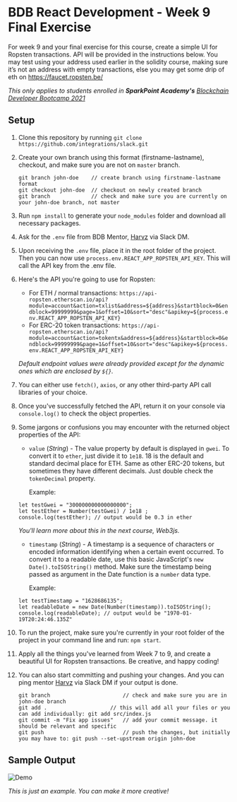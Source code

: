 # BDB React Development - Week 9 Final Exercise

For week 9 and your final exercise for this course, create a simple UI for Ropsten transactions. API will be provided in the instructions below. You may test using your address used earlier in the solidity course, making sure it’s not an address with empty transactions, else you may get some drip of eth on https://faucet.ropsten.be/

_This only applies to students enrolled in **SparkPoint Academy's** [Blockchain Developer Bootcamp 2021](https://sparkpoint.io/bootcamp)_

## Setup
1. Clone this repository by running `git clone https://github.com/integrations/slack.git`
2. Create your own branch using this format (firstname-lastname), checkout, and make sure you are not on `master` branch.
	```
	git branch john-doe    // create branch using firstname-lastname format
	git checkout john-doe  // checkout on newly created branch
	git branch             // check and make sure you are currently on your john-doe branch, not master
	```
3. Run `npm install` to generate your `node_modules` folder and download all necessary packages.
4. Ask for the `.env` file from BDB Mentor,  [Harvz](https://github.com/harveyjavier) via Slack DM.
5. Upon receiving the `.env` file, place it in the root folder of the project. Then you can now use `process.env.REACT_APP_ROPSTEN_API_KEY`. This will call the API key from the .env file.
6. Here's the API you're going to use for Ropsten:
	- For ETH / normal transactions: `https://api-ropsten.etherscan.io/api?module=account&action=txlist&address=${address}&startblock=0&endblock=99999999&page=1&offset=10&sort="desc"&apikey=${process.env.REACT_APP_ROPSTEN_API_KEY}`
	- For ERC-20 token transactions: `https://api-ropsten.etherscan.io/api?module=account&action=tokentx&address=${address}&startblock=0&endblock=99999999&page=1&offset=10&sort="desc"&apikey=${process.env.REACT_APP_ROPSTEN_API_KEY}`

	_Default endpoint values were already provided except for the dynamic ones which are enclosed by `${}`._
7. You can either use `fetch()`, `axios`, or any other third-party API call libraries of your choice.
8. Once you've successfully fetched the API, return it on your console via `console.log()` to check the object properties.
9. Some jargons or confusions you may encounter with the returned object properties of the API:
	- `value` (_String_) - The value property by default is displayed in `gwei`. To convert it to `ether`, just divide it to `1e18`. 18 is the default and standard decimal place for ETH. Same as other ERC-20 tokens, but sometimes they have different decimals. Just double check the `tokenDecimal` property.

		Example:
	```
	let testGwei = "300000000000000000";
	let testEther = Number(testGwei) / 1e18 ;
	console.log(testEther); // output would be 0.3 in ether
	```
	_You'll learn more about this in the next course, Web3js._
	- `timestamp` (_String_) - A timestamp is a sequence of characters or encoded information identifying when a certain event occurred. To convert it to a readable date, use this basic JavaScript's `new Date().toISOString()` method. Make sure the timestamp being passed as argument in the Date function is a `number` data type.

		Example:
	```	
	let testTimestamp = "1628686135";
	let readableDate = new Date(Number(timestamp)).toISOString();
	console.log(readableDate); // output would be "1970-01-19T20:24:46.135Z"
	```
10. To run the project, make sure you're currently in your root folder of the project in your command line and run: `npm start`.
11. Apply all the things you've learned from Week 7 to 9, and create a beautiful UI for Ropsten transactions. Be creative, and happy coding!
12. You can also start committing and pushing your changes. And you can ping mentor [Harvz](https://github.com/harveyjavier) via Slack DM if your output is done.
	```
	git branch                       // check and make sure you are in john-doe branch
	git add .    		         // this will add all your files or you can add individually: git add src/index.js
	git commit -m "Fix app issues"   // add your commit message. it should be relevant and specific
	git push                         // push the changes, but initially you may have to: git push --set-upstream origin john-doe
	```

## Sample Output

![Demo](https://github.com/sparkpointio/bdb-react-development-week-9/blob/master/src/sample-output.gif)

_This is just an example. You can make it more creative!_